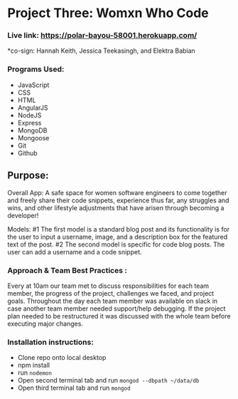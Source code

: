 # Project Three: Womxn Who Code


### Live link: https://polar-bayou-58001.herokuapp.com/


*co-sign: Hannah Keith, Jessica Teekasingh, and Elektra Babian


### Programs Used:
* JavaScript  
* CSS  
* HTML  
* AngularJS   
* NodeJS  
* Express  
* MongoDB  
* Mongoose  
* Git  
* Github


## Purpose:
Overall App:
A safe space for women software engineers to come together and freely share their code snippets, experience thus far, any struggles and wins, and other lifestyle adjustments that have arisen through becoming a developer!

Models:
#1 The first model is a standard blog post and its functionality is for the user to input a username, image, and a description box for the featured text of the post.
#2 The second model is specific for code blog posts. The user can add a username and a code snippet.


### Approach & Team Best Practices :
Every at 10am our team met to discuss responsibilities for each team member, the progress of the project, challenges we faced, and project goals. Throughout the day each team member was available on slack in case another team member needed support/help debugging. If the project plan needed to be restructured it was discussed with the whole team before executing major changes.


### Installation instructions:
* Clone repo onto local desktop  
* npm install
* run ```nodemon```  
* Open second terminal tab and run ```mongod --dbpath ~/data/db```  
* Open third terminal tab and run ```mongod```

